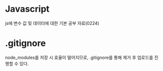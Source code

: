 # Javascript
js에 변수 값 및 데이터에 대한 기본 공부 자료(0224)

# .gitignore
  node_modules를 저장 시 효율이 떨어지므로,
  .gitignore를 통해 제거 후 업로드를 진행할 수 있다.

